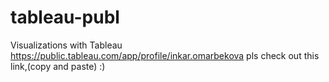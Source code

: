 # tableau-publ
Visualizations with Tableau
https://public.tableau.com/app/profile/inkar.omarbekova pls check out this link,(copy and paste) :)

